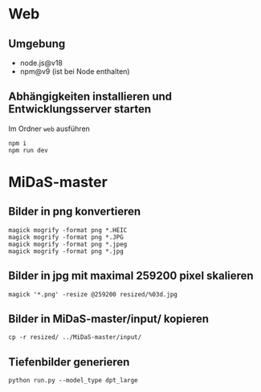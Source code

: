 # Web

## Umgebung
- node.js@v18
- npm@v9 (ist bei Node enthalten)

## Abhängigkeiten installieren und Entwicklungsserver starten

Im Ordner `web` ausführen
```
npm i
npm run dev
```

# MiDaS-master

## Bilder in png konvertieren

```
magick mogrify -format png *.HEIC
magick mogrify -format png *.JPG
magick mogrify -format png *.jpeg
magick mogrify -format png *.jpg
```

## Bilder in jpg mit maximal 259200 pixel skalieren

```
magick '*.png' -resize @259200 resized/%03d.jpg
```

## Bilder in MiDaS-master/input/ kopieren
```
cp -r resized/ ../MiDaS-master/input/
```

## Tiefenbilder generieren
```
python run.py --model_type dpt_large
```
